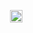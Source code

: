 

<p align="right">
  <img src=https://media.giphy.com/media/PhYTgixTZOrdFNrxHk/giphy.gif width=20 />
</p>
